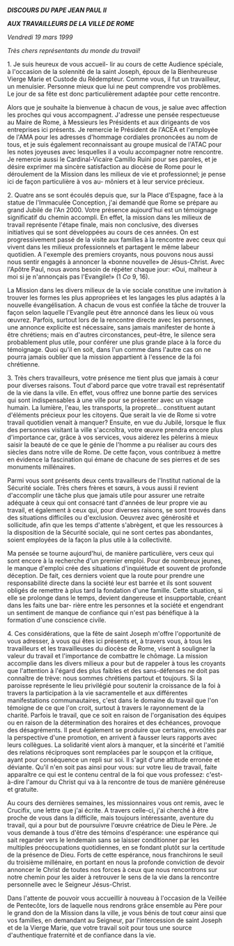***DISCOURS DU PAPE JEAN PAUL II***

***AUX TRAVAILLEURS DE LA VILLE DE ROME***

*Vendredi 19 mars 1999*

*Très chers représentants du monde du travail!*

1\. Je suis heureux de vous accueil- lir au cours de cette Audience spéciale, à l'occasion de la solennité de la saint Joseph, époux de la Bienheureuse Vierge Marie et Custode du Rédempteur. Comme vous, il fut un travailleur, un menuisier. Personne mieux que lui ne peut comprendre vos problèmes. Le jour de sa fête est donc particulièrement adaptée pour cette rencontre.

Alors que je souhaite la bienvenue à chacun de vous, je salue avec affection les proches qui vous accompagnent. J'adresse une pensée respectueuse au Maire de Rome, à Messieurs les Présidents et aux dirigeants de vos entreprises ici présents. Je remercie le Président de l'ACEA et l'employée de l'AMA pour les adresses d'hommage cordiales prononcées au nom de tous, et je suis également reconnaissant au groupe musical de l'ATAC pour les notes joyeuses avec lesquelles il a voulu accompagner notre rencontre. Je remercie aussi le Cardinal-Vicaire Camillo Ruini pour ses paroles, et je désire exprimer ma sincère satisfaction au diocèse de Rome pour le déroulement de la Mission dans les milieux de vie et professionnel; je pense ici de façon particulière à vos au- môniers et à leur service précieux.

2\. Quatre ans se sont écoulés depuis que, sur la Place d'Espagne, face à la statue de l'Immaculée Conception, j'ai demandé que Rome se prépare au grand Jubilé de l'An 2000. Votre présence aujourd'hui est un témoignage significatif du chemin accompli. En effet, la mission dans les milieux de travail représente l'étape finale, mais non conclusive, des diverses initiatives qui se sont développées au cours de ces années. On est progressivement passé de la visite aux familles à la rencontre avec ceux qui vivent dans les milieux professionnels et partagent le même labeur quotidien. A l'exemple des premiers croyants, nous pouvons nous aussi nous sentir engagés à annoncer la «bonne nouvelle» de Jésus-Christ. Avec l'Apôtre Paul, nous avons besoin de répéter chaque jour: «Oui, malheur à moi si je n'annonçais pas l'Evangile!» (1 *Co* 9, 16).

La Mission dans les divers milieux de la vie sociale constitue une invitation à trouver les formes les plus appropriées et les langages les plus adaptés à la nouvelle évangélisation. A chacun de vous est confiée la tâche de trouver la façon selon laquelle l'Evangile peut être annoncé dans les lieux où vous œuvrez. Parfois, surtout lors de la rencontre directe avec les personnes, une annonce explicite est nécessaire, sans jamais manifester de honte à être chrétiens; mais en d'autres circonstances, peut-être, le silence sera probablement plus utile, pour conférer une plus grande place à la force du témoignage. Quoi qu'il en soit, dans l'un comme dans l'autre cas on ne pourra jamais oublier que la mission appartient à l'essence de la foi chrétienne.

3\. Très chers travailleurs, votre présence me tient plus que jamais à cœur pour diverses raisons. Tout d'abord parce que votre travail est représentatif de la vie dans la ville. En effet, vous offrez une bonne partie des services qui sont indispensables à une ville pour se présenter avec un visage humain. La lumière, l'eau, les transports, la propreté... constituent autant d'éléments précieux pour les citoyens. Que serait la vie de Rome si votre travail quotidien venait à manquer? Ensuite, en vue du Jubilé, lorsque le flux des personnes visitant la ville s'accroîtra, votre œuvre prendra encore plus d'importance car, grâce à vos services, vous aiderez les pèlerins à mieux saisir la beauté de ce que le génie de l'homme a pu réaliser au cours des siècles dans notre ville de Rome. De cette façon, vous contribuez à mettre en évidence la fascination qui émane de chacune de ses pierres et de ses monuments millénaires.

Parmi vous sont présents deux cents travailleurs de l'Institut national de la Sécurité sociale. Très chers frères et sœurs, à vous aussi il revient d'accomplir une tâche plus que jamais utile pour assurer une retraite adéquate à ceux qui ont consacré tant d'années de leur propre vie au travail, et également à ceux qui, pour diverses raisons, se sont trouvés dans des situations difficiles ou d'exclusion. Oeuvrez avec générosité et sollicitude, afin que les temps d'attente s'abrègent, et que les ressources à la disposition de la Sécurité sociale, qui ne sont certes pas abondantes, soient employées de la façon la plus utile à la collectivité.

Ma pensée se tourne aujourd'hui, de manière particulière, vers ceux qui sont encore à la recherche d'un premier emploi. Pour de nombreux jeunes, le manque d'emploi crée des situations d'inquiétude et souvent de profonde déception. De fait, ces derniers voient que la route pour prendre une responsabilité directe dans la société leur est barrée et ils sont souvent obligés de remettre à plus tard la fondation d'une famille. Cette situation, si elle se prolonge dans le temps, devient dangereuse et insupportable, créant dans les faits une bar- rière entre les personnes et la société et engendrant un sentiment de manque de confiance qui n'est pas bénéfique à la formation d'une conscience civile.

4\. Ces considérations, que la fête de saint Joseph m'offre l'opportunité de vous adresser, à vous qui êtes ici présents et, à travers vous, à tous les travailleurs et les travailleuses du diocèse de Rome, visent à souligner la valeur du travail et l'importance de combattre le chômage. La mission accomplie dans les divers milieux a pour but de rappeler à tous les croyants que l'attention à l'égard des plus faibles et des sans-défenses ne doit pas connaître de trève: nous sommes chrétiens partout et toujours. Si la paroisse représente le lieu privilégié pour soutenir la croissance de la foi à travers la participation à la vie sacramentelle et aux différentes manifestations communautaires, c'est dans le domaine du travail que l'on témoigne de ce que l'on croit, surtout à travers le rayonnement de la charité. Parfois le travail, que ce soit en raison de l'organisation des équipes ou en raison de la détermination des horaires et des échéances, provoque des désagréments. Il peut également se produire que certains, envoûtés par la perspective d'une promotion, en arrivent à fausser leurs rapports avec leurs collègues. La solidarité vient alors à manquer, et la sincérité et l'amitié des relations réciproques sont remplacées par le soupçon et la critique, ayant pour conséquence un repli sur soi. Il s'agit d'une attitude erronée et déviante. Qu'il n'en soit pas ainsi pour vous: sur votre lieu de travail, faite apparaître ce qui est le contenu central de la foi que vous professez: c'est-à-dire l'amour du Christ qui va à la rencontre de tous de manière généreuse et gratuite.

Au cours des dernières semaines, les missionnaires vous ont remis, avec le Crucifix, une lettre que j'ai écrite. A travers celle-ci, j'ai cherché à être proche de vous dans la difficile, mais toujours intéressante, aventure du travail, qui a pour but de poursuivre l'œuvre créatrice de Dieu le Père. Je vous demande à tous d'être des témoins d'espérance: une espérance qui sait regarder vers le lendemain sans se laisser conditionner par les multiples préoccupations quotidiennes, en se fondant plutôt sur la certitude de la présence de Dieu. Forts de cette espérance, nous franchirons le seuil du troisième millénaire, en portant en nous la profonde conviction de devoir annoncer le Christ de toutes nos forces à ceux que nous rencontrons sur notre chemin pour les aider à retrouver le sens de la vie dans la rencontre personnelle avec le Seigneur Jésus-Christ.

Dans l'attente de pouvoir vous accueillir à nouveau à l'occasion de la Veillée de Pentecôte, lors de laquelle nous rendrons grâce ensemble au Père pour le grand don de la Mission dans la ville, je vous bénis de tout cœur ainsi que vos familles, en demandant au Seigneur, par l'intercession de saint Joseph et de la Vierge Marie, que votre travail soit pour tous une source d'authentique fraternité et de confiance dans la vie.